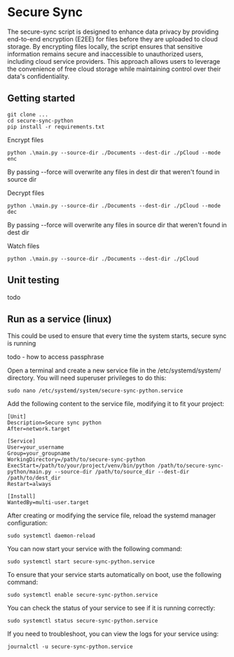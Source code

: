 # Secure Sync

The secure-sync script is designed to enhance data privacy by providing end-to-end encryption (E2EE) for files before they are uploaded to cloud storage. By encrypting files locally, the script ensures that sensitive information remains secure and inaccessible to unauthorized users, including cloud service providers. This approach allows users to leverage the convenience of free cloud storage while maintaining control over their data's confidentiality.

## Getting started

```
git clone ...
cd secure-sync-python
pip install -r requirements.txt
```

Encrypt files

```
python .\main.py --source-dir ./Documents --dest-dir ./pCloud --mode enc
```

By passing --force will overwrite any files in dest dir that weren't found in source dir

Decrypt files

```
python .\main.py --source-dir ./Documents --dest-dir ./pCloud --mode dec
```

By passing --force will overwrite any files in source dir that weren't found in dest dir

Watch files

```
python .\main.py --source-dir ./Documents --dest-dir ./pCloud
```

## Unit testing

todo

## Run as a service (linux)

This could be used to ensure that every time the system starts, secure sync is running

todo - how to access passphrase

Open a terminal and create a new service file in the /etc/systemd/system/ directory. You will need superuser privileges to do this:

```
sudo nano /etc/systemd/system/secure-sync-python.service
```

Add the following content to the service file, modifying it to fit your project:

```
[Unit]
Description=Secure sync python
After=network.target

[Service]
User=your_username
Group=your_groupname
WorkingDirectory=/path/to/secure-sync-python
ExecStart=/path/to/your/project/venv/bin/python /path/to/secure-sync-python/main.py --source-dir /path/to/source_dir --dest-dir /path/to/dest_dir
Restart=always

[Install]
WantedBy=multi-user.target
```

After creating or modifying the service file, reload the systemd manager configuration:

```
sudo systemctl daemon-reload
```

You can now start your service with the following command:

```
sudo systemctl start secure-sync-python.service
```

To ensure that your service starts automatically on boot, use the following command:

```
sudo systemctl enable secure-sync-python.service
```

You can check the status of your service to see if it is running correctly:

```
sudo systemctl status secure-sync-python.service
```

If you need to troubleshoot, you can view the logs for your service using:

```
journalctl -u secure-sync-python.service
```